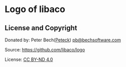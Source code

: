 # Logo of libaco

## License and Copyright

Donated by: Peter Bech([Peteck](https://github.com/Peteck)) <pb@bechsoftware.com>

Source: https://github.com/libaco/logo

License: [CC BY-ND 4.0](https://creativecommons.org/licenses/by-nd/4.0/)
